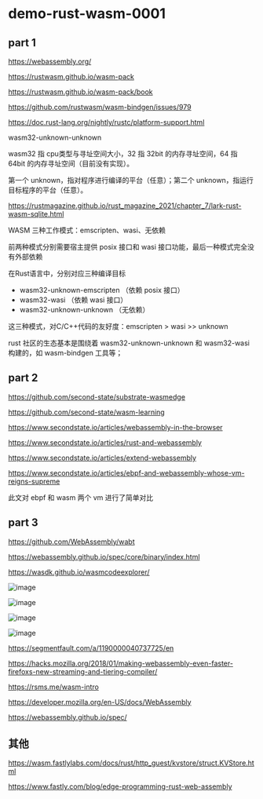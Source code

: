 # demo-rust-wasm-0001

## part 1

https://webassembly.org/

https://rustwasm.github.io/wasm-pack

https://rustwasm.github.io/wasm-pack/book

https://github.com/rustwasm/wasm-bindgen/issues/979

https://doc.rust-lang.org/nightly/rustc/platform-support.html

wasm32-unknown-unknown

wasm32 指 cpu类型与寻址空间大小，32 指 32bit 的内存寻址空间，64 指 64bit 的内存寻址空间（目前没有实现）。

第一个 unknown，指对程序进行编译的平台（任意）；第二个 unknown，指运行目标程序的平台（任意）。

https://rustmagazine.github.io/rust_magazine_2021/chapter_7/lark-rust-wasm-sqlite.html

WASM 三种工作模式：emscripten、wasi、无依赖

前两种模式分别需要宿主提供 posix 接口和 wasi 接口功能，最后一种模式完全没有外部依赖

在Rust语言中，分别对应三种编译目标

- wasm32-unknown-emscripten （依赖 posix 接口）
- wasm32-wasi （依赖 wasi 接口）
- wasm32-unknown-unknown （无依赖）

这三种模式，对C/C++代码的友好度：emscripten > wasi >> unknown

rust 社区的生态基本是围绕着 wasm32-unknown-unknown 和 wasm32-wasi 构建的，如 wasm-bindgen 工具等；


## part 2

https://github.com/second-state/substrate-wasmedge

https://github.com/second-state/wasm-learning

https://www.secondstate.io/articles/webassembly-in-the-browser

https://www.secondstate.io/articles/rust-and-webassembly

https://www.secondstate.io/articles/extend-webassembly

https://www.secondstate.io/articles/ebpf-and-webassembly-whose-vm-reigns-supreme

此文对 ebpf 和 wasm 两个 vm 进行了简单对比


## part 3

https://github.com/WebAssembly/wabt

https://webassembly.github.io/spec/core/binary/index.html

https://wasdk.github.io/wasmcodeexplorer/

![image](https://user-images.githubusercontent.com/32976079/186940067-821dc2d8-e615-44a3-a33b-edae602edbf1.png)

![image](https://user-images.githubusercontent.com/32976079/186940526-8ce517fe-b305-434d-93f9-cf438b672125.png)

![image](https://user-images.githubusercontent.com/32976079/187008263-3d2e2d54-0d93-4d1f-abf2-e48f6c7d78a8.png)

![image](https://user-images.githubusercontent.com/32976079/187008373-d60efb77-f457-49bd-a702-0e5d6b3535ea.png)

https://segmentfault.com/a/1190000040737725/en

https://hacks.mozilla.org/2018/01/making-webassembly-even-faster-firefoxs-new-streaming-and-tiering-compiler/

https://rsms.me/wasm-intro

https://developer.mozilla.org/en-US/docs/WebAssembly

https://webassembly.github.io/spec/




## 其他

https://wasm.fastlylabs.com/docs/rust/http_guest/kvstore/struct.KVStore.html

https://www.fastly.com/blog/edge-programming-rust-web-assembly




